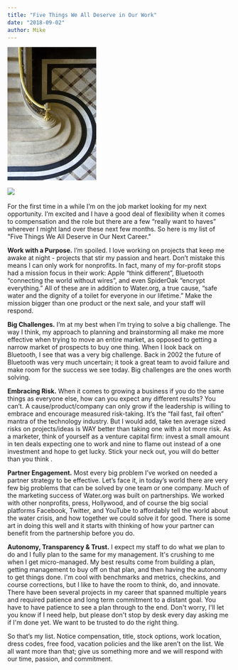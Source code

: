 ```yaml
---
title: "Five Things We All Deserve in Our Work"
date: "2018-09-02"
author: Mike
---
```


![](images/IMG_0040-200x300.jpg)

<img src="{{ site.baseurl }}/_posts/images/IMG_0040-200x300.jpg">

For the first time in a while I’m on the job market looking for my next opportunity. I’m excited and I have a good deal of flexibility when it comes to compensation and the role but there are a few “really want to haves” wherever I might land over these next few months. So here is my list of "Five Things We All Deserve in Our Next Career."


<!-- more -->

**Work with a Purpose.** I’m spoiled. I love working on projects that keep me awake at night - projects that stir my passion and heart. Don’t mistake this means I can only work for nonprofits. In fact, many of my for-profit stops had a mission focus in their work: Apple “think different”, Bluetooth “connecting the world without wires”, and even SpiderOak “encrypt everything.” All of these are in addition to Water.org, a true cause, “safe water and the dignity of a toilet for everyone in our lifetime.” Make the mission bigger than one product or the next sale, and your staff will respond.

**Big Challenges.** I’m at my best when I’m trying to solve a big challenge. The way I think, my approach to planning and brainstorming all make me more effective when trying to move an entire market, as opposed to getting a narrow market of prospects to buy one thing. When I look back on Bluetooth, I see that was a very big challenge. Back in 2002 the future of Bluetooth was very much uncertain; it took a great team to avoid failure and make room for the success we see today. Big challenges are the ones worth solving.

**Embracing Risk.** When it comes to growing a business if you do the same things as everyone else, how can you expect any different results? You can’t. A cause/product/company can only grow if the leadership is willing to embrace and encourage measured risk-taking. It’s the “fail fast, fail often” mantra of the technology industry. But I would add, take ten average sized risks on projects/ideas is WAY better than taking one with a lot more risk. As a marketer, think of yourself as a venture capital firm: invest a small amount in ten deals expecting one to work and nine to flame out instead of a one investment and hope to get lucky. Stick your neck out, you will do better than you think .

**Partner Engagement.** Most every big problem I’ve worked on needed a partner strategy to be effective. Let’s face it, in today’s world there are very few big problems that can be solved by one team or one company. Much of the marketing success of Water.org was built on partnerships. We worked with other nonprofits, press, Hollywood, and of course the big social platforms Facebook, Twitter, and YouTube to affordably tell the world about the water crisis, and how together we could solve it for good. There is some art in doing this well and it starts with thinking of how your partner can benefit from the partnership before you do.

**Autonomy, Transparency & Trust.** I expect my staff to do what we plan to do and I fully plan to the same for my management. It's crushing to me when I get micro-managed. My best results come from building a plan, getting management to buy off on that plan, and then having the autonomy to get things done. I'm cool with benchmarks and metrics, checkins, and course corrections, but I like to have the room to think, do, and innovate. There have been several projects in my career that spanned multiple years and required patience and long term commitment to a distant goal. You have to have patience to see a plan through to the end. Don't worry, I'll let you know if I need help, but please don't stop by desk every day asking me if I'm done yet. We want to be trusted to do the right thing.

So that’s my list. Notice compensation, title, stock options, work location, dress codes, free food, vacation policies and the like aren’t on the list. We all want more than that; give us something more and we will respond with our time, passion, and commitment.
